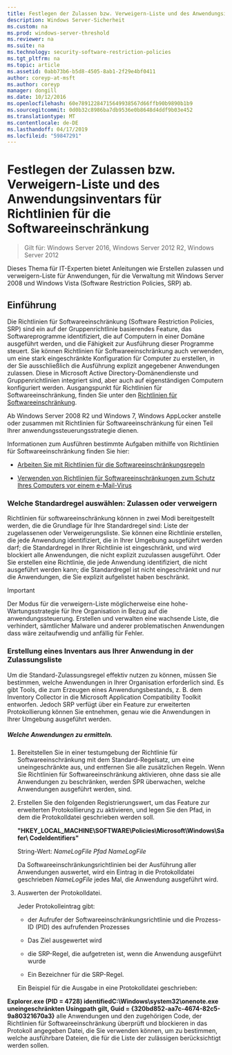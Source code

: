 ```yaml
---
title: Festlegen der Zulassen bzw. Verweigern-Liste und des Anwendungsinventars für Richtlinien für die Softwareeinschränkung
description: Windows Server-Sicherheit
ms.custom: na
ms.prod: windows-server-threshold
ms.reviewer: na
ms.suite: na
ms.technology: security-software-restriction-policies
ms.tgt_pltfrm: na
ms.topic: article
ms.assetid: 0abb73b6-b5d8-4505-8ab1-2f29e4bf0411
author: coreyp-at-msft
ms.author: coreyp
manager: dongill
ms.date: 10/12/2016
ms.openlocfilehash: 60e78912284715649938567d66ffb90b9890b1b9
ms.sourcegitcommit: 0d0b32c8986ba7db9536e0b8648d4ddf9b03e452
ms.translationtype: MT
ms.contentlocale: de-DE
ms.lasthandoff: 04/17/2019
ms.locfileid: "59847291"
---
```

# <a name="determine-allow-deny-list-and-application-inventory-for-software-restriction-policies"></a>Festlegen der Zulassen bzw. Verweigern-Liste und des Anwendungsinventars für Richtlinien für die Softwareeinschränkung

>Gilt für: Windows Server 2016, Windows Server 2012 R2, Windows Server 2012

Dieses Thema für IT-Experten bietet Anleitungen wie Erstellen zulassen und verweigern-Liste für Anwendungen, für die Verwaltung mit Windows Server 2008 und Windows Vista (Software Restriction Policies, SRP) ab.

## <a name="introduction"></a>Einführung
Die Richtlinien für Softwareeinschränkung (Software Restriction Policies, SRP) sind ein auf der Gruppenrichtlinie basierendes Feature, das Softwareprogramme identifiziert, die auf Computern in einer Domäne ausgeführt werden, und die Fähigkeit zur Ausführung dieser Programme steuert. Sie können Richtlinien für Softwareeinschränkung auch verwenden, um eine stark eingeschränkte Konfiguration für Computer zu erstellen, in der Sie ausschließlich die Ausführung explizit angegebener Anwendungen zulassen. Diese in Microsoft Active Directory-Domänendienste und Gruppenrichtlinien integriert sind, aber auch auf eigenständigen Computern konfiguriert werden. Ausgangspunkt für Richtlinien für Softwareeinschränkung, finden Sie unter den [Richtlinien für Softwareeinschränkung](software-restriction-policies.md).

Ab Windows Server 2008 R2 und Windows 7, Windows AppLocker anstelle oder zusammen mit Richtlinien für Softwareeinschränkung für einen Teil Ihrer anwendungssteuerungsstrategie dienen.

Informationen zum Ausführen bestimmte Aufgaben mithilfe von Richtlinien für Softwareeinschränkung finden Sie hier:

-   [Arbeiten Sie mit Richtlinien für die Softwareeinschränkungsregeln](work-with-software-restriction-policies-rules.md)

-   [Verwenden von Richtlinien für Softwareeinschränkungen zum Schutz Ihres Computers vor einem e-Mail-Virus](use-software-restriction-policies-to-help-protect-your-computer-against-an-email-virus.md)

### <a name="what-default-rule-to-choose-allow-or-deny"></a>Welche Standardregel auswählen: Zulassen oder verweigern
Richtlinien für softwareeinschränkung können in zwei Modi bereitgestellt werden, die die Grundlage für Ihre Standardregel sind: Liste der zugelassenen oder Verweigerungsliste. Sie können eine Richtlinie erstellen, die jede Anwendung identifiziert, die in Ihrer Umgebung ausgeführt werden darf; die Standardregel in Ihrer Richtlinie ist eingeschränkt, und wird blockiert alle Anwendungen, die nicht explizit zuzulassen ausgeführt. Oder Sie erstellen eine Richtlinie, die jede Anwendung identifiziert, die nicht ausgeführt werden kann; die Standardregel ist nicht eingeschränkt und nur die Anwendungen, die Sie explizit aufgelistet haben beschränkt.

> [!IMPORTANT]
> Der Modus für die verweigern-Liste möglicherweise eine hohe-Wartungsstrategie für Ihre Organisation in Bezug auf die anwendungssteuerung. Erstellen und verwalten eine wachsende Liste, die verhindert, sämtlicher Malware und anderer problematischen Anwendungen dass wäre zeitaufwendig und anfällig für Fehler.

### <a name="create-an-inventory-of-your-applications-for-the-allow-list"></a>Erstellung eines Inventars aus Ihrer Anwendung in der Zulassungsliste
Um die Standard-Zulassungsregel effektiv nutzen zu können, müssen Sie bestimmen, welche Anwendungen in Ihrer Organisation erforderlich sind. Es gibt Tools, die zum Erzeugen eines Anwendungsbestands, z. B. dem Inventory Collector in die Microsoft Application Compatibility Toolkit entworfen. Jedoch SRP verfügt über ein Feature zur erweiterten Protokollierung können Sie entnehmen, genau wie die Anwendungen in Ihrer Umgebung ausgeführt werden.

##### <a name="to-discover-which-applications-to-allow"></a>Welche Anwendungen zu ermitteln.

1.  Bereitstellen Sie in einer testumgebung der Richtlinie für Softwareeinschränkung mit dem Standard-Regelsatz, um eine uneingeschränkte aus, und entfernen Sie alle zusätzlichen Regeln. Wenn Sie Richtlinien für Softwareeinschränkung aktivieren, ohne dass sie alle Anwendungen zu beschränken, werden SPR überwachen, welche Anwendungen ausgeführt werden, sind.

2.  Erstellen Sie den folgenden Registrierungswert, um das Feature zur erweiterten Protokollierung zu aktivieren, und legen Sie den Pfad, in dem die Protokolldatei geschrieben werden soll.

    **"HKEY_LOCAL_MACHINE\SOFTWARE\Policies\Microsoft\Windows\Safer\ CodeIdentifiers"**

    String-Wert: *NameLogFile Pfad NameLogFile*

    Da Softwareeinschränkungsrichtlinien bei der Ausführung aller Anwendungen auswertet, wird ein Eintrag in die Protokolldatei geschrieben *NameLogFile* jedes Mal, die Anwendung ausgeführt wird.

3.  Auswerten der Protokolldatei.

    Jeder Protokolleintrag gibt:

    -   der Aufrufer der Softwareeinschränkungsrichtlinie und die Prozess-ID (PID) des aufrufenden Prozesses

    -   Das Ziel ausgewertet wird

    -   die SRP-Regel, die aufgetreten ist, wenn die Anwendung ausgeführt wurde

    -   Ein Bezeichner für die SRP-Regel.

    Ein Beispiel für die Ausgabe in eine Protokolldatei geschrieben:

**Explorer.exe (PID = 4728) identifiedC:\Windows\system32\onenote.exe uneingeschränkten Usingpath gilt, Guid = {320bd852-aa7c-4674-82c5-9a80321670a3}** alle Anwendungen und den zugehörigen Code, der Richtlinien für Softwareeinschränkung überprüft und blockieren in das Protokoll angegeben Datei, die Sie verwenden können, um zu bestimmen, welche ausführbare Dateien, die für die Liste der zulässigen berücksichtigt werden sollen.


